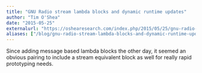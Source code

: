 ```yaml
---
title: "GNU Radio stream lambda blocks and dynamic runtime updates"
author: "Tim O'Shea"
date: "2015-05-25"
externalurl: "https://oshearesearch.com/index.php/2015/05/25/gnu-radio-stream-lambda-blocks-and-dynamic-runtime-updates/"
aliases: ["/blog/gnu-radio-stream-lambda-blocks-and-dynamic-runtime-updates", "/news/gnu-radio-stream-lambda-blocks-and-dynamic-runtime-updates"]
---
```

Since adding message based lambda blocks the other day, it seemed an obvious pairing to include a stream equivalent block as well for really rapid prototyping needs.
<!--more-->
